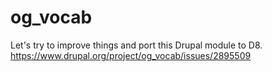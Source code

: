 # og_vocab

Let's try to improve things and port this Drupal module to D8. https://www.drupal.org/project/og_vocab/issues/2895509
